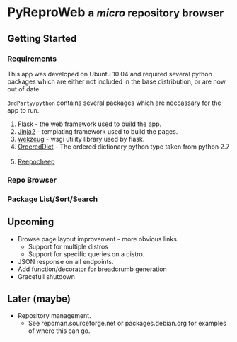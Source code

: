 # PyReproWeb <small>a _micro_ repository browser</small>

## Getting Started

### Requirements

This app was developed on Ubuntu 10.04 and required several python packages which are either not included in the base distribution, or are now out of date.

`3rdParty/python` contains several packages which are neccassary for the app to run.

1. [Flask](http://flask.pocoo.org/docs/) - the web framework used to build the app.
1. [Jinja2](http://jinja.pocoo.org/docs/) - templating framework used to build the pages.
1. [wekzeug](http://werkzeug.pocoo.org/) - wsgi utility library used by flask.
1. [OrderedDict](http://docs.python.org/2/library/collections.html#collections.OrderedDict) -
   The ordered dictionary python type taken from python 2.7 .
1. [Reepocheep](http://github.com/andrewbunday/repocheep)

### Repo Browser

### Package List/Sort/Search

## Upcoming

* Browse page layout improvement - more obvious links.
    * Support for multiple distros
    * Support for specific queries on a distro.
* JSON response on all endpoints.
* Add function/decorator for breadcrumb generation
* Gracefull shutdown

## Later (maybe)

* Repository management.
    * See repoman.sourceforge.net or packages.debian.org for examples of where this can go.

